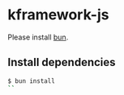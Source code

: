 # kframework-js

Please install [bun](https://bun.sh/).

## Install dependencies

```bash
$ bun install
``